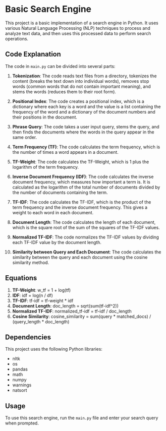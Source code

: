 # Basic Search Engine

This project is a basic implementation of a search engine in Python. It uses various Natural Language Processing (NLP) techniques to process and analyze text data, and then uses this processed data to perform search operations.

## Code Explanation

The code in `main.py` can be divided into several parts:

1. **Tokenization**: The code reads text files from a directory, tokenizes the content (breaks the text down into individual words), removes stop words (common words that do not contain important meaning), and stems the words (reduces them to their root form).

2. **Positional Index**: The code creates a positional index, which is a dictionary where each key is a word and the value is a list containing the frequency of the word and a dictionary of the document numbers and their positions in the document.

3. **Phrase Query**: The code takes a user input query, stems the query, and then finds the documents where the words in the query appear in the same order.

4. **Term Frequency (TF)**: The code calculates the term frequency, which is the number of times a word appears in a document.

5. **TF-Weight**: The code calculates the TF-Weight, which is 1 plus the logarithm of the term frequency.

6. **Inverse Document Frequency (IDF)**: The code calculates the inverse document frequency, which measures how important a term is. It is calculated as the logarithm of the total number of documents divided by the number of documents containing the term.

7. **TF-IDF**: The code calculates the TF-IDF, which is the product of the term frequency and the inverse document frequency. This gives a weight to each word in each document.

8. **Document Length**: The code calculates the length of each document, which is the square root of the sum of the squares of the TF-IDF values.

9. **Normalized TF-IDF**: The code normalizes the TF-IDF values by dividing each TF-IDF value by the document length.

10. **Similarity between Query and Each Document**: The code calculates the similarity between the query and each document using the cosine similarity method.

## Equations

1. **TF-Weight**: w_tf = 1 + log(tf)
2. **IDF**: idf = log(n / df)
3. **TF-IDF**: tf-idf = tf-weight * idf
4. **Document Length**: doc_length = sqrt(sum(tf-idf^2))
5. **Normalized TF-IDF**: normalized_tf-idf = tf-idf / doc_length
6. **Cosine Similarity**: cosine_similarity = sum(query * matched_docs) / (query_length * doc_length)

## Dependencies

This project uses the following Python libraries:

- nltk
- os
- pandas
- math
- numpy
- warnings
- natsort

## Usage

To use this search engine, run the `main.py` file and enter your search query when prompted.